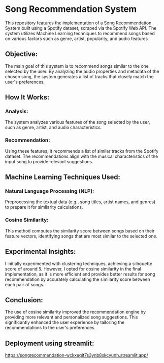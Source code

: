 # Song Recommendation System
This repository features the implementation of a Song Recommendation System built using a Spotify dataset, scraped via the Spotify Web API. The system utilizes Machine Learning techniques to recommend songs based on various factors such as genre, artist, popularity, and audio features

## Objective:
The main goal of this system is to recommend songs similar to the one selected by the user. By analyzing the audio properties and metadata of the chosen song, the system generates a list of tracks that closely match the user's preferences.

## How It Works:
### Analysis:
The system analyzes various features of the song selected by the user, such as genre, artist, and audio characteristics.
### Recommendation:
Using these features, it recommends a list of similar tracks from the Spotify dataset. The recommendations align with the musical characteristics of the input song to provide relevant suggestions.
## Machine Learning Techniques Used:
### Natural Language Processing (NLP):
Preprocessing the textual data (e.g., song titles, artist names, and genres) to prepare it for similarity calculations.
### Cosine Similarity:
This method computes the similarity score between songs based on their feature vectors, identifying songs that are most similar to the selected one.
## Experimental Insights:
I initially experimented with clustering techniques, achieving a silhouette score of around 5. However, I opted for cosine similarity in the final implementation, as it is more efficient and provides better results for song recommendation by accurately calculating the similarity score between each pair of songs.
## Conclusion:
The use of cosine similarity improved the recommendation engine by providing more relevant and personalized song suggestions. This significantly enhanced the user experience by tailoring the recommendations to the user's preferences.
## Deployment using streamlit: 
https://songrecommendation-wckxeqit7s3ynb8xkcyunh.streamlit.app/
